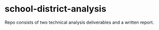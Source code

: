 # school-district-analysis
Repo consists of two technical analysis deliverables and a written report.

